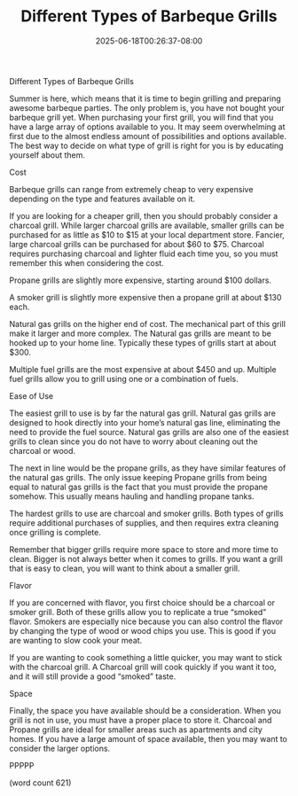 ﻿---
title: "Different Types of Barbeque Grills"
date: 2025-06-18T00:26:37-08:00
description: "BBQs txt Tips for Web Success"
featured_image: "/images/BBQs txt.jpg"
tags: ["BBQs txt"]
---

Different Types of Barbeque Grills

Summer is here, which means that it is time to begin grilling and preparing awesome barbeque parties. The only problem is, you have not bought your barbeque grill yet. When purchasing your first grill, you will find that you have a large array of options available to you. It may seem overwhelming at first due to the almost endless amount of possibilities and options available. The best way to decide on what type of grill is right for you is by educating yourself about them.

Cost

Barbeque grills can range from extremely cheap to very expensive depending on the type and features available on it. 

If you are looking for a cheaper grill, then you should probably consider a charcoal grill.  While larger charcoal grills are available, smaller grills can be purchased for as little as $10 to $15 at your local department store. Fancier, large charcoal grills can be purchased for about $60 to $75. Charcoal requires purchasing charcoal and lighter fluid each time you, so you must remember this when considering the cost.

Propane grills are slightly more expensive, starting around $100 dollars.

A smoker grill is slightly more expensive then a propane grill at about $130 each.

Natural gas grills on the higher end of cost. The mechanical part of this grill make it larger and more complex. The Natural gas grills are meant to be hooked up to your home line. Typically these types of grills start at about $300.

Multiple fuel grills are the most expensive at about $450 and up. Multiple fuel grills allow you to grill using one or a combination of fuels.

Ease of Use

The easiest grill to use is by far the natural gas grill. Natural gas grills are designed to hook directly into your home’s natural gas line, eliminating the need to provide the fuel source. Natural gas grills are also one of the easiest grills to clean since you do not have to worry about cleaning out the charcoal or wood.

The next in line would be the propane grills, as they have similar features of the natural gas grills. The only issue keeping Propane grills from being equal to natural gas grills is the fact that you must provide the propane somehow. This usually means hauling and handling propane tanks.

The hardest grills to use are charcoal and smoker grills. Both types of grills require additional purchases of supplies, and then requires extra cleaning once grilling is complete. 

Remember that bigger grills require more space to store and more time to clean. Bigger is not always better when it comes to grills. If you want a grill that is easy to clean, you will want to think about a smaller grill.

Flavor

If you are concerned with flavor, you first choice should be a charcoal or smoker grill. Both of these grills allow you to replicate a true “smoked” flavor. Smokers are especially nice because you can also control the flavor by changing the type of wood or wood chips you use. This is good if you are wanting to slow cook your meat.

If you are wanting to cook something a little quicker, you may want to stick with the charcoal grill. A Charcoal grill will cook quickly if you want it too, and it will still provide a good “smoked” taste.
 
Space

Finally, the space you have available should be a consideration. When you grill is not in use, you must have a proper place to store it. Charcoal and Propane grills are ideal for smaller areas such as apartments and city homes. If you have a large amount of space available, then you may want to consider the larger options.

PPPPP

(word count 621)




